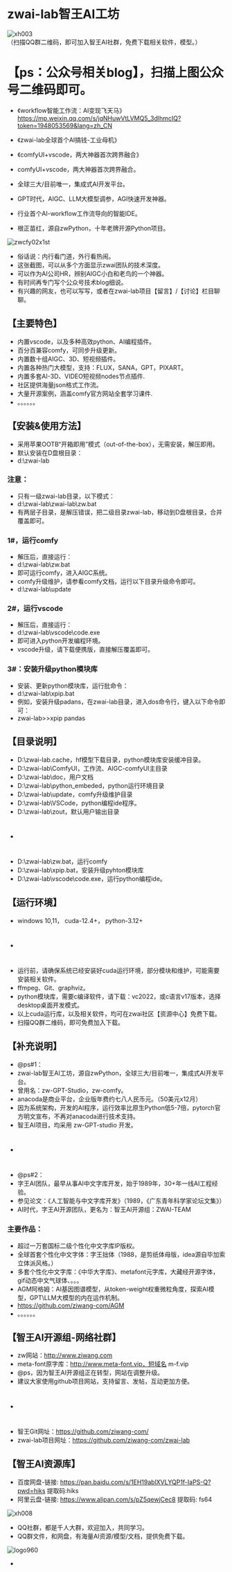 # zwai-lab智王AI工坊
![xh003](https://github.com/user-attachments/assets/723c2f24-077f-48e8-940c-8300abe09f5a)
（扫描QQ群二维码，即可加入智王AI社群，免费下载相关软件，模型。）

# 【ps：公众号相关blog】，扫描上图公众号二维码即可。
* 《workflow智能工作流：AI变现飞天马》 https://mp.weixin.qq.com/s/jqNHuwVtLVMQ5_3dlhmcIQ?token=1948053569&lang=zh_CN
* 《zwai-lab全球首个AI搞钱-工业母机》 
* 《comfyUI+vscode，两大神器首次跨界融合》 


* comfyUI+vscode，两大神器首次跨界融合。
* 全球三大/目前唯一，集成式AI开发平台。
* GPT时代，AIGC、LLM大模型调参，AGI快速开发神器。
* 行业首个AI-workflow工作流导向的智能IDE。
* 根正苗红，源自zwPython，十年老牌开源Python项目。

![zwcfy02x1st](https://github.com/user-attachments/assets/53dd4585-0718-42c6-b3de-665d11778cfb)
* 俗话说：内行看门道，外行看热闹。
* 这张截图，可以从多个方面显示zwai团队的技术深度。
* 可以作为AI公司HR，辨别AIGC小白和老鸟的一个神器。
* 有时间再专门写个公众号技术blog细说。
* 有兴趣的网友，也可以写写，或者在zwai-lab项目【留言】/【讨论】栏目聊聊。

## 【主要特色】
* 内置vscode，以及多种高效python、AI编程插件。
* 百分百兼容comfy，可同步升级更新。
* 内置数十组AIGC、3D、短视频插件。
* 内置各种热门大模型，支持：FLUX，SANA，GPT，PIXART。
* 内置多套AI-3D、VIDEO短视频nodes节点插件.
* 社区提供海量json格式工作流。
* 大量开源案例，涵盖comfy官方网站全套学习课件.
* 。。。。。。

## 【安装&使用方法】

* 采用苹果OOTB“开箱即用”模式（out-of-the-box），无需安装，解压即用。
* 默认安装在D盘根目录：
* d:\zwai-lab

### 注意：
* 只有一级zwai-lab目录，以下模式：
* d:\zwai-lab\zwai-lab\zw.bat
* 有两层子目录，是解压错误，把二级目录zwai-lab，移动到D盘根目录，合并覆盖即可。

### 1#，运行comfy
* 解压后，直接运行：
* d:\zwai-lab\zw.bat
* 即可运行comfy，进入AIGC系统。
* comfy升级维护，请参看comfy文档，运行以下目录升级命令即可。
* d:\zwai-lab\update

### 2#，运行vscode
* 解压后，直接运行：
* d:\zwai-lab\vscode\code.exe
* 即可进入python开发编程环境。
* vscode升级，请下载便携版，直接解压覆盖即可。

### 3#：安装升级python模块库
* 安装、更新python模块库，运行批命令：
* d:\zwai-lab\xpip.bat
* 例如，安装升级padans，在zwai-lab目录，进入dos命令行，键入以下命令即可：
* zwai-lab>>xpip pandas

## 【目录说明】
* D:\zwai-lab\.cache，hf模型下载目录，python模块库安装缓冲目录。
* D:\zwai-lab\ComfyUI，工作流、AIGC-comfyUI主目录
* D:\zwai-lab\doc，用户文档
* D:\zwai-lab\python_embeded，python运行环境目录
* D:\zwai-lab\update，comfy升级维护目录
* D:\zwai-lab\VSCode，python编程ide程序。
* D:\zwai-lab\zout，默认用户输出目录
* #
* D:\zwai-lab\zw.bat，运行comfy
* D:\zwai-lab\xpip.bat，安装升级pyhton模块库
* D:\zwai-lab\vscode\code.exe，运行python编程ide。

## 【运行环境】
* windows 10,11， cuda-12.4+， python-3.12+
* #
* 运行前，请确保系统已经安装好cuda运行环境，部分模块和维护，可能需要安装相关软件。
* ffmpeg、Git、graphviz。
* python模块库，需要c编译软件，请下载：vc2022，或c语言v17版本，选择desktop桌面开发模式。
* 以上cuda运行库，以及相关软件，均可在zwai社区【资源中心】免费下载。
* 扫描QQ群二维码，即可免费加入下载。

## 【补充说明】
* @ps#1：
* zwai-lab智王AI工坊，源自zwPython，全球三大/目前唯一，集成式AI开发平台。
* 曾用名：zw-GPT-Studio，zw-comfy。
* anacoda是商业平台，企业版年费约七八人民币元。（50美元x12月）
* 因为系统架构，开发的AI程序，运行效率比原生Python低5-7倍，pytorch官方明文宣布，不再对anacoda进行技术支持。
* 智王AI项目，均采用 zw-GPT-studio 开发。
* #
* @ps#2：
* 字王AI团队，最早从事AI中文字库开发，始于1989年，30+年一线AI工程经验。
* 参见论文：《人工智能与中文字库开发》（1989，《广东青年科学家论坛文集》）
* AI时代，字王AI开源团队，更名为：智王AI开源组：ZWAI-TEAM

### 主要作品：
* 超过一万套国标二级个性化中文字库IP版权。
* 全球首套个性化中文字体：字王拙体（1988，是剪纸体母版，idea源自毕加索立体派风格。）
* 多套个性化中文字库：《中华大字库》、metafont元字库，大藏经开源字体，gif动态中文气球体、。。。
* AGM阿格姆：AI基因图谱模型，从token-weight权重微粒角度，探索AI模型，GPT\LLM大模型的内在运作机制。
* https://github.com/ziwang-com/AGM
* 。。。。。。

## 【智王AI开源组-网络社群】

* zw网站：http://www.ziwang.com
* meta-font原字库：http://www.meta-font.vip，短域名 m-f.vip
* @ps，因为智王AI开源组正在转型，网站在调整升级。
* 建议大家使用github项目网站，支持留言、发帖，互动更加方便。
* #
* 智王Git网址：https://github.com/ziwang-com/
* zwai-lab项目网址：https://github.com/ziwang-com/zwai-lab

## 【智王AI资源库】
*  百度网盘-链接:  https://pan.baidu.com/s/1EH19ablXVLYQP1f-IaPS-Q?pwd=hiks  提取码:hiks 
*  阿里云盘-链接:  https://www.alipan.com/s/pZ5qewjCec8  提取码: fs64
  
![xh008](https://github.com/user-attachments/assets/4191bb09-1a33-4904-9e3f-2982d44e416f)

* QQ社群，都是千人大群，欢迎加入，共同学习。
* QQ群文件，和网盘，有海量AI资源/模型/文档，提供免费下载。

![logo960](https://github.com/user-attachments/assets/3ae011e9-1b0c-470e-a7ee-25a18c2eacb0)

* 





